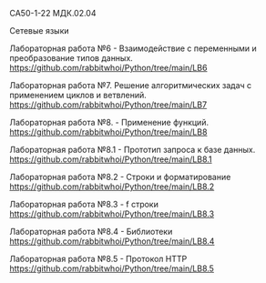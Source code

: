 СА50-1-22 МДК.02.04

Сетевые языки 


Лабораторная работа №6 - Взаимодействие с переменными и преобразование типов данных.
https://github.com/rabbitwhoi/Python/tree/main/LB6

Лабораторная работа №7. Решение алгоритмических задач с применением циклов и ветвлений.
https://github.com/rabbitwhoi/Python/tree/main/LB7

Лабораторная работа №8. - Применение функций.  
https://github.com/rabbitwhoi/Python/tree/main/LB8

Лабораторная работа №8.1 - Прототип запроса к базе данных.  
https://github.com/rabbitwhoi/Python/tree/main/LB8.1

Лабораторная работа №8.2 - Строки и форматирование  
https://github.com/rabbitwhoi/Python/tree/main/LB8.2

Лабораторная работа №8.3 - f строки  
https://github.com/rabbitwhoi/Python/tree/main/LB8.3

Лабораторная работа №8.4 - Библиотеки  
https://github.com/rabbitwhoi/Python/tree/main/LB8.4

Лабораторная работа №8.5 - Протокол HTTP
https://github.com/rabbitwhoi/Python/tree/main/LB8.5
